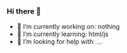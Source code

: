 ### Hi there 👋
- 🔭 I’m currently working on: nothing
- 🌱 I’m currently learning: html/js
- 🤔 I’m looking for help with: ...

<!--
**cznoobik/cznoobik** is a ✨ _special_ ✨ repository because its `README.md` (this file) appears on your GitHub profile.

Here are some ideas to get you started:

- 🔭 I’m currently working on: nothing
- 🌱 I’m currently learning: html/js
- 🤔 I’m looking for help with: ...
- ⚡ Fun fact: ...
-->
